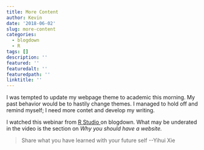 ```yaml
---
title: More Content
author: Kevin
date: '2018-06-02'
slug: more-content
categories:
  - blogdown
  - R
tags: []
description: ''
featured: ''
featuredalt: ''
featuredpath: ''
linktitle: ''
---
```


I was tempted to update my  webpage theme to academic this morning. My past behavior would be to hastily change themes. I managed to  hold off and remind myself; I need more contet and develop my writing.

I watched this webinar from [R Studio ](https://youtu.be/CjTLN-FXiFA) on blogdown. What may be underated in the video is the section on *Why you should have a website.*

 >  Share what you have learned with your future self --Yihui Xie
